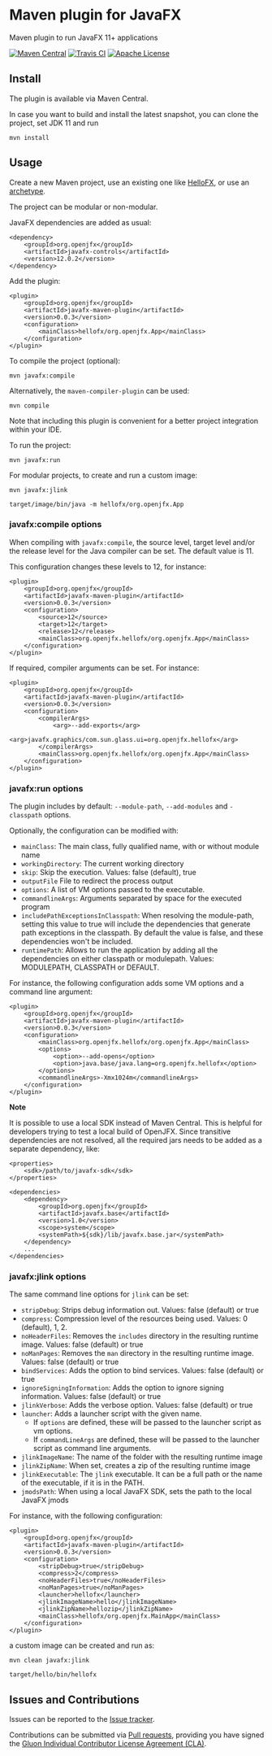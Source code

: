 # Maven plugin for JavaFX

Maven plugin to run JavaFX 11+ applications

[![Maven Central](https://img.shields.io/maven-central/v/org.openjfx/javafx-maven-plugin.svg?color=%234DC71F)](https://search.maven.org/#search|ga|1|org.openjfx.javafx-maven-plugin)
[![Travis CI](https://api.travis-ci.com/openjfx/javafx-maven-plugin.svg?branch=master)](https://travis-ci.com/openjfx/javafx-maven-plugin)
[![Apache License](https://img.shields.io/badge/license-Apache%20License%202.0-blue.svg)](http://www.apache.org/licenses/LICENSE-2.0)

## Install

The plugin is available via Maven Central. 

In case you want to build and install the latest snapshot, you can
clone the project, set JDK 11 and run

```
mvn install
``` 

## Usage

Create a new Maven project, use an existing one like [HelloFX](https://github.com/openjfx/samples/tree/master/CommandLine/Modular/Maven/hellofx), or use an [archetype](https://github.com/openjfx/javafx-maven-archetypes).

The project can be modular or non-modular.

JavaFX dependencies are added as usual:

```
<dependency>
    <groupId>org.openjfx</groupId>
    <artifactId>javafx-controls</artifactId>
    <version>12.0.2</version>
</dependency>
```

Add the plugin:

```
<plugin>
    <groupId>org.openjfx</groupId>
    <artifactId>javafx-maven-plugin</artifactId>
    <version>0.0.3</version>
    <configuration>
        <mainClass>hellofx/org.openjfx.App</mainClass>
    </configuration>
</plugin>
```

To compile the project (optional):

```
mvn javafx:compile
```

Alternatively, the `maven-compiler-plugin` can be used:

```
mvn compile
```

Note that including this plugin is convenient for a better 
project integration within your IDE.

To run the project:

```
mvn javafx:run
```

For modular projects, to create and run a custom image:

```
mvn javafx:jlink

target/image/bin/java -m hellofx/org.openjfx.App
```

### javafx:compile options

When compiling with ``javafx:compile``, the source level, 
target level and/or the release level for the Java compiler can be set. 
The default value is 11.

This configuration changes these levels to 12, for instance:

```
<plugin>
    <groupId>org.openjfx</groupId>
    <artifactId>javafx-maven-plugin</artifactId>
    <version>0.0.3</version>
    <configuration>
        <source>12</source>
        <target>12</target>
        <release>12</release>
        <mainClass>org.openjfx.hellofx/org.openjfx.App</mainClass>
    </configuration>
</plugin>
```

If required, compiler arguments can be set. For instance:

```
<plugin>
    <groupId>org.openjfx</groupId>
    <artifactId>javafx-maven-plugin</artifactId>
    <version>0.0.3</version>
    <configuration>
        <compilerArgs>
            <arg>--add-exports</arg>
            <arg>javafx.graphics/com.sun.glass.ui=org.openjfx.hellofx</arg>
        </compilerArgs>
        <mainClass>org.openjfx.hellofx/org.openjfx.App</mainClass>
    </configuration>
</plugin>
```

### javafx:run options

The plugin includes by default: `--module-path`, `--add-modules` and `-classpath` options. 

Optionally, the configuration can be modified with:

- `mainClass`: The main class, fully qualified name, with or without module name
- `workingDirectory`: The current working directory
- `skip`: Skip the execution. Values: false (default), true
- `outputFile` File to redirect the process output
- `options`: A list of VM options passed to the executable.
- `commandlineArgs`: Arguments separated by space for the executed program
- `includePathExceptionsInClasspath`: When resolving the module-path, setting this value to true will include the 
dependencies that generate path exceptions in the classpath. By default the value is false, and these dependencies 
won't be included.
- `runtimePath`: Allows to run the application by adding all the dependencies on either classpath or modulepath.
Values: MODULEPATH, CLASSPATH or DEFAULT.

For instance, the following configuration adds some VM options and a command line argument:

```
<plugin>
    <groupId>org.openjfx</groupId>
    <artifactId>javafx-maven-plugin</artifactId>
    <version>0.0.3</version>
    <configuration>
        <mainClass>org.openjfx.hellofx/org.openjfx.App</mainClass>
        <options>
            <option>--add-opens</option>
            <option>java.base/java.lang=org.openjfx.hellofx</option>
        </options>
        <commandlineArgs>-Xmx1024m</commandlineArgs>
    </configuration>
</plugin>
```

**Note**

It is possible to use a local SDK instead of Maven Central. 
This is helpful for developers trying to test a local build of OpenJFX. 
Since transitive dependencies are not resolved, 
all the required jars needs to be added as a separate dependency, like:

```
<properties>
    <sdk>/path/to/javafx-sdk</sdk>
</properties>

<dependencies>
    <dependency>
        <groupId>org.openjfx</groupId>
        <artifactId>javafx.base</artifactId>
        <version>1.0</version>
        <scope>system</scope>
        <systemPath>${sdk}/lib/javafx.base.jar</systemPath>
    </dependency>
    ...
</dependencies>
```

### javafx:jlink options

The same command line options for `jlink` can be set:

- `stripDebug`: Strips debug information out. Values: false (default) or true
- `compress`: Compression level of the resources being used. Values: 0 (default), 1, 2. 
- `noHeaderFiles`: Removes the `includes` directory in the resulting runtime image. Values: false (default) or true
- `noManPages`: Removes the `man` directory in the resulting runtime image. Values: false (default) or true
- `bindServices`: Adds the option to bind services. Values: false (default) or true
- `ignoreSigningInformation`: Adds the option to ignore signing information. Values: false (default) or true
- `jlinkVerbose`: Adds the verbose option. Values: false (default) or true
- `launcher`: Adds a launcher script with the given name. 
    - If `options` are defined, these will be passed to the launcher script as vm options. 
    - If `commandLineArgs` are defined, these will be passed to the launcher script as command line arguments.
- `jlinkImageName`: The name of the folder with the resulting runtime image
- `jlinkZipName`: When set, creates a zip of the resulting runtime image
- `jlinkExecutable`: The `jlink` executable. It can be a full path or the name of the executable, if it is in the PATH.
- `jmodsPath`: When using a local JavaFX SDK, sets the path to the local JavaFX jmods

For instance, with the following configuration:

```
<plugin>
    <groupId>org.openjfx</groupId>
    <artifactId>javafx-maven-plugin</artifactId>
    <version>0.0.3</version>
    <configuration>
        <stripDebug>true</stripDebug>
        <compress>2</compress>
        <noHeaderFiles>true</noHeaderFiles>
        <noManPages>true</noManPages>
        <launcher>hellofx</launcher>
        <jlinkImageName>hello</jlinkImageName>
        <jlinkZipName>hellozip</jlinkZipName>
        <mainClass>hellofx/org.openjfx.MainApp</mainClass>
    </configuration>
</plugin>
```

a custom image can be created and run as:

```
mvn clean javafx:jlink

target/hello/bin/hellofx
```

## Issues and Contributions ##

Issues can be reported to the [Issue tracker](https://github.com/openjfx/javafx-maven-plugin/issues/).

Contributions can be submitted via [Pull requests](https://github.com/openjfx/javafx-maven-plugin/pulls/), 
providing you have signed the [Gluon Individual Contributor License Agreement (CLA)](https://docs.google.com/forms/d/16aoFTmzs8lZTfiyrEm8YgMqMYaGQl0J8wA0VJE2LCCY).

